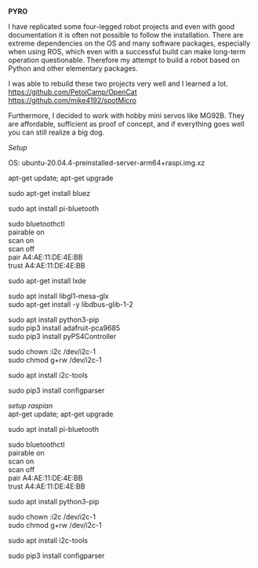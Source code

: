 **PYRO**

I have replicated some four-legged robot projects and even with good documentation it is often not possible to follow the installation. There are extreme dependencies on the OS and many software packages, especially when using ROS, which even with a successful build can make long-term operation questionable.  Therefore my attempt to build a robot based on Python and other elementary packages. 

I was able to rebuild these two projects very well and I learned a lot.  
https://github.com/PetoiCamp/OpenCat  
https://github.com/mike4192/spotMicro  

Furthermore, I decided to work with hobby mini servos like MG92B. They are affordable, sufficient as proof of concept, and if everything goes well you can still realize a big dog.

*Setup*  

OS: ubuntu-20.04.4-preinstalled-server-arm64+raspi.img.xz

apt-get update; apt-get upgrade

sudo apt-get install bluez  

sudo apt install pi-bluetooth  

sudo bluetoothctl    
pairable on   
scan on  
scan off  
pair A4:AE:11:DE:4E:BB  
trust A4:AE:11:DE:4E:BB  

sudo apt-get install lxde

sudo apt install libgl1-mesa-glx  
sudo apt-get install -y libdbus-glib-1-2

sudo apt install python3-pip  
sudo pip3 install adafruit-pca9685  
sudo pip3 install pyPS4Controller

sudo chown :i2c /dev/i2c-1  
sudo chmod g+rw /dev/i2c-1

sudo apt install i2c-tools

sudo pip3 install configparser

*setup raspian*  
apt-get update; apt-get upgrade  

sudo apt install pi-bluetooth  

sudo bluetoothctl    
pairable on   
scan on  
scan off  
pair A4:AE:11:DE:4E:BB  
trust A4:AE:11:DE:4E:BB  

sudo apt install python3-pip  

sudo chown :i2c /dev/i2c-1   
sudo chmod g+rw /dev/i2c-1

sudo apt install i2c-tools

sudo pip3 install configparser

